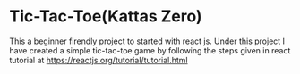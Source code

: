 # Tic-Tac-Toe(Kattas Zero)
This a beginner firendly project to started with react js. Under this project I have created a simple tic-tac-toe game by following the steps given in react tutorial at <https://reactjs.org/tutorial/tutorial.html>

